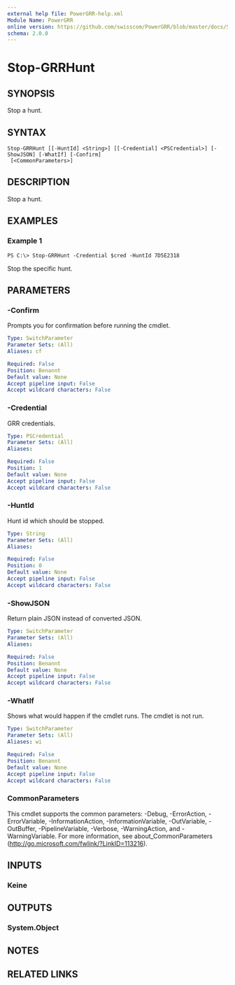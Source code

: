 ```yaml
---
external help file: PowerGRR-help.xml
Module Name: PowerGRR
online version: https://github.com/swisscom/PowerGRR/blob/master/docs/Stop-GRRHunt.md
schema: 2.0.0
---
```


# Stop-GRRHunt

## SYNOPSIS
Stop a hunt.

## SYNTAX

```
Stop-GRRHunt [[-HuntId] <String>] [[-Credential] <PSCredential>] [-ShowJSON] [-WhatIf] [-Confirm]
 [<CommonParameters>]
```

## DESCRIPTION
Stop a hunt.

## EXAMPLES

### Example 1
```
PS C:\> Stop-GRRHunt -Credential $cred -HuntId 7D5E2318
```

Stop the specific hunt.

## PARAMETERS

### -Confirm
Prompts you for confirmation before running the cmdlet.

```yaml
Type: SwitchParameter
Parameter Sets: (All)
Aliases: cf

Required: False
Position: Benannt
Default value: None
Accept pipeline input: False
Accept wildcard characters: False
```

### -Credential
GRR credentials.

```yaml
Type: PSCredential
Parameter Sets: (All)
Aliases:

Required: False
Position: 1
Default value: None
Accept pipeline input: False
Accept wildcard characters: False
```

### -HuntId
Hunt id which should be stopped.

```yaml
Type: String
Parameter Sets: (All)
Aliases:

Required: False
Position: 0
Default value: None
Accept pipeline input: False
Accept wildcard characters: False
```

### -ShowJSON
Return plain JSON instead of converted JSON.

```yaml
Type: SwitchParameter
Parameter Sets: (All)
Aliases:

Required: False
Position: Benannt
Default value: None
Accept pipeline input: False
Accept wildcard characters: False
```

### -WhatIf
Shows what would happen if the cmdlet runs.
The cmdlet is not run.

```yaml
Type: SwitchParameter
Parameter Sets: (All)
Aliases: wi

Required: False
Position: Benannt
Default value: None
Accept pipeline input: False
Accept wildcard characters: False
```

### CommonParameters
This cmdlet supports the common parameters: -Debug, -ErrorAction, -ErrorVariable, -InformationAction, -InformationVariable, -OutVariable, -OutBuffer, -PipelineVariable, -Verbose, -WarningAction, and -WarningVariable. For more information, see about_CommonParameters (http://go.microsoft.com/fwlink/?LinkID=113216).

## INPUTS

### Keine

## OUTPUTS

### System.Object

## NOTES

## RELATED LINKS
